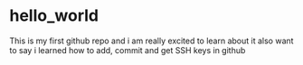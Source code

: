 # hello_world
This is my first github repo and i am really excited to learn about it
also want to say i learned how to add, commit and get SSH keys in github
